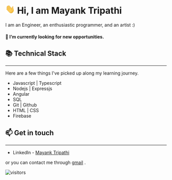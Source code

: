 
# <img src="https://raw.githubusercontent.com/ABSphreak/ABSphreak/master/gifs/Hi.gif" width="30px"> Hi, I am Mayank Tripathi

I am an Engineer, an enthusiastic programmer, and an artist :)

#### 🥅 I’m currently looking for new opportunities.

## 📚 Technical Stack
<hr/>

Here are a few things I've picked up along my learning journey.

* Javascript | Typescript
* Nodejs | Expressjs
* Angular
* SQL
* Git | Github
* HTML | CSS
* Firebase

## 📫 Get in touch
<hr/>

- LinkedIn - [Mayank Tripathi](https://www.linkedin.com/in/mayank-tripathi-2021)

 or you can contact me through [gmail](mailto:tripathimayank36@gmail.com) .



![visitors](https://visitor-badge.glitch.me/badge?page_id=plug-in-pow/plug-in-pow)


 
